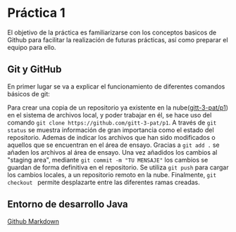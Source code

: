 # Práctica 1

El objetivo de la práctica es familiarizarse con los conceptos basicos de Github para facilitar la realización de futuras prácticas, así como preparar el equipo para ello.

## Git y GitHub

En primer lugar se va a explicar el funcionamiento de diferentes comandos básicos de git:

Para crear una copia de un repositorio ya existente en la nube([gitt-3-pat/p1](https://github.com/gitt-3-pat/p1)) en el sistema de archivos local, y poder trabajar en él, se hace uso del comando `git clone https://github.com/gitt-3-pat/p1`. 
A través de `git status` se muestra información de gran importancia como el estado del repositorio. Ademas de indicar los archivos que han sido modificados o aquellos que se encuentran en el área de ensayo.
Gracias a `git add .` se añaden los archivos al área de ensayo. 
Una vez añadidos los cambios al "staging area", mediante `git commit -m "TU MENSAJE"` los cambios se guardan de forma definitiva en el repositorio.
Se utiliza `git push` para cargar los cambios locales, a un repositorio remoto en la nube. 
Finalmente, `git checkout ` permite desplazarte entre las diferentes ramas creadas. 

## Entorno de desarrollo Java

[Github Markdown](https://docs.github.com/es/get-started/writing-on-github/getting-started-with-writing-and-formatting-on-github/basic-writing-and-formatting-syntax)
